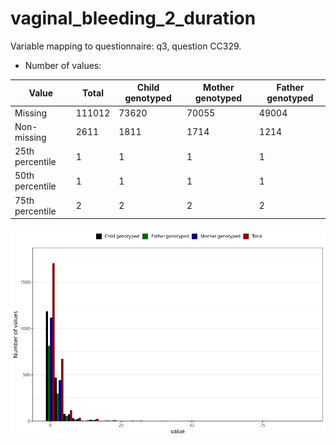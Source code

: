 # vaginal_bleeding_2_duration
Variable mapping to questionnaire: q3, question CC329.
- Number of values:

| Value | Total | Child genotyped | Mother genotyped | Father genotyped |
| ----- | ----- | --------------- | ---------------- | ---------------- |
| Missing | 111012 | 73620 | 70055 | 49004 |
| Non-missing | 2611 | 1811 | 1714 | 1214 |
| 25th percentile | 1 | 1 | 1 | 1 |
| 50th percentile | 1 | 1 | 1 | 1 |
| 75th percentile | 2 | 2 | 2 | 2 |



![](vaginal_bleeding_2_duration_n.png)



